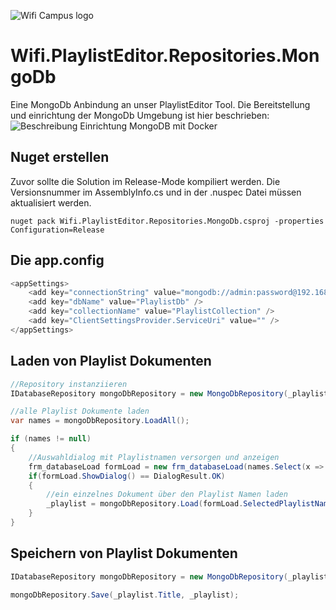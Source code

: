 ![Wifi Campus logo](https://github.com/atillakati/sw_developer_2020_Atilla/blob/main/docs/wifi_campus.PNG)
# Wifi.PlaylistEditor.Repositories.MongoDb
Eine MongoDb Anbindung an unser PlaylistEditor Tool.
Die Bereitstellung und einrichtung der MongoDb Umgebung ist hier beschrieben:
![Beschreibung Einrichtung MongoDB mit Docker](https://github.com/atillakati/sw_developer_2020_Atilla/tree/main/docs/mongodb-service)

## Nuget erstellen

Zuvor sollte die Solution im Release-Mode kompiliert werden. Die Versionsnummer im AssemblyInfo.cs und in der .nuspec Datei müssen aktualisiert werden.

```
nuget pack Wifi.PlaylistEditor.Repositories.MongoDb.csproj -properties Configuration=Release
```

## Die app.config

```C#
<appSettings>
    <add key="connectionString" value="mongodb://admin:password@192.168.10.200:27017" />
    <add key="dbName" value="PlaylistDb" />
    <add key="collectionName" value="PlaylistCollection" />
    <add key="ClientSettingsProvider.ServiceUri" value="" />
</appSettings>
```

## Laden von Playlist Dokumenten

```C#
//Repository instanziieren
IDatabaseRepository mongoDbRepository = new MongoDbRepository(_playlistItemFactory);

//alle Playlist Dokumente laden
var names = mongoDbRepository.LoadAll();

if (names != null)
{
    //Auswahldialog mit Playlistnamen versorgen und anzeigen
    frm_databaseLoad formLoad = new frm_databaseLoad(names.Select(x => x.Title));
    if(formLoad.ShowDialog() == DialogResult.OK)
    {
        //ein einzelnes Dokument über den Playlist Namen laden
        _playlist = mongoDbRepository.Load(formLoad.SelectedPlaylistName);        
    }
}
```
## Speichern von Playlist Dokumenten

```C#
IDatabaseRepository mongoDbRepository = new MongoDbRepository(_playlistItemFactory);

mongoDbRepository.Save(_playlist.Title, _playlist);

```
